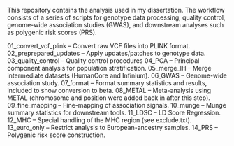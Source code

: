 This repository contains the analysis used in my dissertation. The workflow consists of a series of scripts for genotype data processing, quality control, genome-wide association studies (GWAS), and downstream analyses such as polygenic risk scores (PRS).

01_convert_vcf_plink – Convert raw VCF files into PLINK format.
02_preprepared_updates – Apply updates/patches to genotype data.
03_quality_control – Quality control procedures
04_PCA – Principal component analysis for population stratification.
05_merge_IH – Merge intermediate datasets (HumanCore and Infinium).
06_GWAS – Genome-wide association study.
07_format – Format summary statistics and results, included to show conversion to beta.
08_METAL – Meta-analysis using METAL (chromosome and position were added back in after this step).
09_fine_mapping – Fine-mapping of association signals.
10_munge – Munge summary statistics for downstream tools.
11_LDSC – LD Score Regression.
12_MHC – Special handling of the MHC region (see exclude.txt).
13_euro_only – Restrict analysis to European-ancestry samples.
14_PRS – Polygenic risk score construction.
